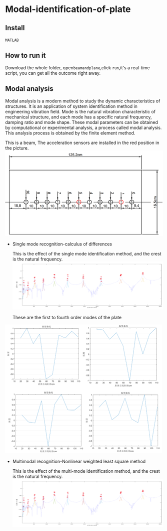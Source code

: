 Modal-identification-of-plate
====
Install
-----
`MATLAB`

How to run it
---
Download the whole folder, open`beamandplane`,click `run`,it's a real-time script, you can get all the outcome right away.

Modal analysis
------
Modal analysis is a modern method to study the dynamic characteristics of structures. It is an application of system identification method in engineering vibration field. Mode is the natural vibration characteristic of mechanical structure, and each mode has a specific natural frequency, damping ratio and mode shape. These modal parameters can be obtained by computational or experimental analysis, a process called modal analysis. This analysis process is obtained by the finite element method.

This is a beam, The acceleration sensors are installed in the red position in the picture.
![image](https://github.com/WangSuhan/Modal-identification-of-plate/blob/main/beam.png)
  * Single mode recognition-calculus of differences
  
    This is the effect of the single mode identification method, and the crest is the natural frequency. 
  ![image](https://github.com/WangSuhan/Modal-identification-of-plate/blob/main/Difference%20method%20fitting.png)
  
    These are the first to fourth order modes of the plate
  
  ![image](https://github.com/WangSuhan/Modal-identification-of-plate/blob/main/mode%20of%20vibration.png)
  
  * Multimodal recognition-Nonlinear weighted least square method
 
    This is the effect of the multi-mode identification method, and the crest is the natural frequency. 
  ![image](https://github.com/WangSuhan/Modal-identification-of-plate/blob/main/Difference%20method%20fitting.png)
